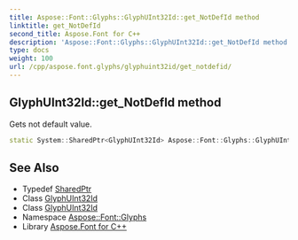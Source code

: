 ```yaml
---
title: Aspose::Font::Glyphs::GlyphUInt32Id::get_NotDefId method
linktitle: get_NotDefId
second_title: Aspose.Font for C++
description: 'Aspose::Font::Glyphs::GlyphUInt32Id::get_NotDefId method. Gets not default value in C++.'
type: docs
weight: 100
url: /cpp/aspose.font.glyphs/glyphuint32id/get_notdefid/
---
```

## GlyphUInt32Id::get_NotDefId method


Gets not default value.

```cpp
static System::SharedPtr<GlyphUInt32Id> Aspose::Font::Glyphs::GlyphUInt32Id::get_NotDefId()
```

## See Also

* Typedef [SharedPtr](../../../system/sharedptr/)
* Class [GlyphUInt32Id](../)
* Class [GlyphUInt32Id](../)
* Namespace [Aspose::Font::Glyphs](../../)
* Library [Aspose.Font for C++](../../../)
